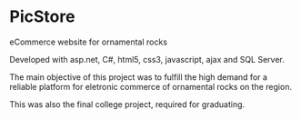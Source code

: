 # PicStore
eCommerce website for ornamental rocks

Developed with asp.net, C#, html5, css3, javascript, ajax and SQL Server.

The main objective of this project was to fulfill the high demand for a reliable platform for eletronic commerce of ornamental rocks on the region.

This was also the final college project, required for graduating.
